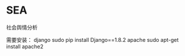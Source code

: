 # SEA
社会舆情分析

需要安装：
django 				sudo pip install Django==1.8.2
apache				sudo apt-get install apache2
